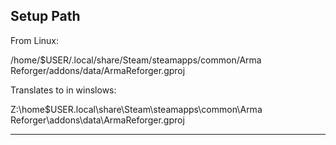 ## Setup Path

From Linux:

/home/$USER/.local/share/Steam/steamapps/common/Arma Reforger/addons/data/ArmaReforger.gproj

Translates to in winslows:

Z:\home\$USER.local\share\Steam\steamapps\common\Arma Reforger\addons\data\ArmaReforger.gproj

----
